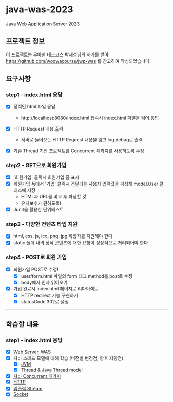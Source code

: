 # java-was-2023

Java Web Application Server 2023

## 프로젝트 정보 

이 프로젝트는 우아한 테크코스 박재성님의 허가를 받아 https://github.com/woowacourse/jwp-was 
를 참고하여 작성되었습니다.

## 요구사항

### step1 - index.html 응답
- [x] 정적인 html 파일 응답 
  - http://localhost:8080/index.html 접속시 index.html 파일을 읽어 응답
  
- [x] HTTP Request 내용 출력
  - 서버로 들어오는 HTTP Request 내용을 읽고 log.debug로 출력

- [x] 기존 Thread 기반 프로젝트를 Concurrent 패키지를 사용하도록 수정

### step2 - GET으로 회원가입
- [x] '회원가입' 클릭시 회원가입 폼 표시
- [x] 회원가입 폼에서 '가입' 클릭시 전달되는 사용자 입력값을 파싱해 model.User 클래스에 저장
  - HTML과 URL을 비교 후 파싱할 것
  - 유지보수가 편하도록!
- [x] Junit을 활용한 단위테스트

### step3 - 다양한 컨텐츠 타입 지원
- [x] html, css, js, ico, png, jpg 확장자를 지원해야 한다
- [x] static 폴더 내의 정적 콘텐츠에 대한 요청이 정상적으로 처리되어야 한다

### step4 - POST로 회원 가입
- [x] 회원가입 POST로 수정!
  - [x] user/form.html 파일의 form 태그 method를 post로 수정
  - [x] body에서 인자 읽어오기
- [x] 가입 완료시 index.html 페이지로 리다이렉트
  - [x] HTTP redirect 기능 구현하기
  - [x] statusCode 302로 설정

---
## 학습할 내용

### step1 - index.html 응답
- [x] [Web Server, WAS](https://github.com/SeoSiun/be-was/wiki/Web-Server-&-WAS)
- [x] 자바 스레드 모델에 대해 학습 (버전별 변경점, 향후 지향점)
  - [x] [JVM](https://github.com/SeoSiun/be-was/wiki/JVM-(Java-Virtual-Machine))
  - [x] [Thread & Java Thread model](https://github.com/SeoSiun/be-was/wiki/%EC%93%B0%EB%A0%88%EB%93%9C-(Thread))
- [x] [자바 Concurrent 패키지](https://github.com/SeoSiun/be-was/wiki/Concurrent-%ED%8C%A8%ED%82%A4%EC%A7%80(Java.util.concurrent))
- [x] [HTTP](https://github.com/SeoSiun/be-was/wiki/HTTP)
- [x] [입출력 Stream](https://github.com/SeoSiun/be-was/wiki/%EC%9E%85%EC%B6%9C%EB%A0%A5-Stream)
- [x] [Socket](https://github.com/SeoSiun/be-was/wiki/Socket)
